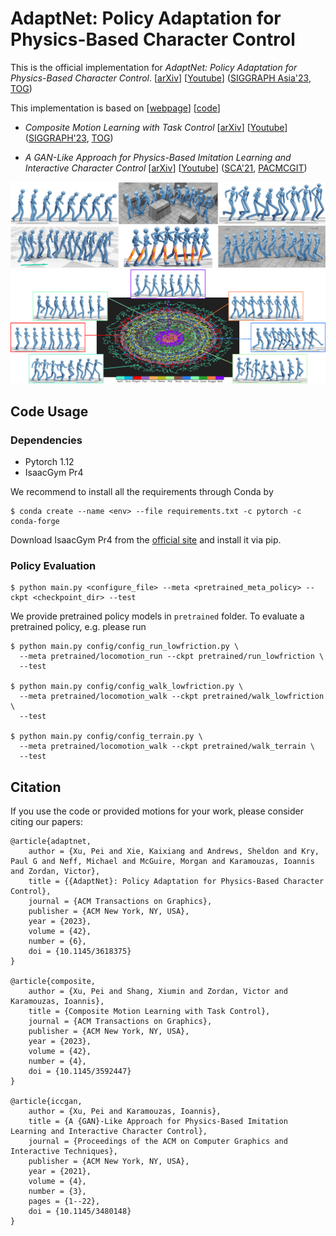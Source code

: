 # AdaptNet: Policy Adaptation for Physics-Based Character Control

This is the official implementation for _*AdaptNet: Policy Adaptation for Physics-Based Character Control*_. 
[[arXiv](http://arxiv.org/abs/2310.00239)]
[[Youtube](https://youtu.be/WxmJSCNFb28)]
([SIGGRAPH Asia'23](https://asia.siggraph.org/2023/presentation/?id=papers_543&sess=sess120), [TOG](https://dl.acm.org/doi/10.1145/3618375))

This implementation is based on 
[[webpage](https://pei-xu.github.io/CompositeMotion)]
[[code](https://github.com/xupei0610/CompositeMotion)]

- _*Composite Motion Learning with Task Control*_
[[arXiv](https://arxiv.org/abs/2305.03286)]
[[Youtube](https://youtu.be/mcRAxwoTh3E)]
([SIGGRAPH'23](https://s2023.siggraph.org/presentation/?id=papers_763&sess=sess118), [TOG](https://dl.acm.org/doi/abs/10.1145/3592447))

- _*A GAN-Like Approach for Physics-Based Imitation Learning and Interactive Character Control*_
[[arXiv](https://arxiv.org/abs/2105.10066)]
[[Youtube](https://www.youtube.com/watch?v=VHMyvDD3B_o)]
([SCA'21](https://www.youtube.com/watch?v=vPzpCarkm74), [PACMCGIT](https://dl.acm.org/doi/abs/10.1145/3480148))


![](doc/teaser_gallery.png)
![](doc/teaser_latent.png)

## Code Usage

### Dependencies
- Pytorch 1.12
- IsaacGym Pr4

We recommend to install all the requirements through Conda by

    $ conda create --name <env> --file requirements.txt -c pytorch -c conda-forge

Download IsaacGym Pr4 from the [official site](https://developer.nvidia.com/isaac-gym) and install it via pip.


### Policy Evaluation

    $ python main.py <configure_file> --meta <pretrained_meta_policy> --ckpt <checkpoint_dir> --test

We provide pretrained policy models in `pretrained` folder. To evaluate a pretrained policy, e.g. please run

    $ python main.py config/config_run_lowfriction.py \
      --meta pretrained/locomotion_run --ckpt pretrained/run_lowfriction \
      --test

    $ python main.py config/config_walk_lowfriction.py \
      --meta pretrained/locomotion_walk --ckpt pretrained/walk_lowfriction \
      --test

    $ python main.py config/config_terrain.py \
      --meta pretrained/locomotion_walk --ckpt pretrained/walk_terrain \
      --test
    
## Citation

If you use the code or provided motions for your work, please consider citing our papers:

    @article{adaptnet,
        author = {Xu, Pei and Xie, Kaixiang and Andrews, Sheldon and Kry, Paul G and Neff, Michael and McGuire, Morgan and Karamouzas, Ioannis and Zordan, Victor},
        title = {{AdaptNet}: Policy Adaptation for Physics-Based Character Control},
        journal = {ACM Transactions on Graphics},
        publisher = {ACM New York, NY, USA},
        year = {2023},
        volume = {42},
        number = {6},
        doi = {10.1145/3618375}
    }

    @article{composite,
        author = {Xu, Pei and Shang, Xiumin and Zordan, Victor and Karamouzas, Ioannis},
        title = {Composite Motion Learning with Task Control},
        journal = {ACM Transactions on Graphics},
        publisher = {ACM New York, NY, USA},
        year = {2023},
        volume = {42},
        number = {4},
        doi = {10.1145/3592447}
    }

    @article{iccgan,
        author = {Xu, Pei and Karamouzas, Ioannis},
        title = {A {GAN}-Like Approach for Physics-Based Imitation Learning and Interactive Character Control},
        journal = {Proceedings of the ACM on Computer Graphics and Interactive Techniques},
        publisher = {ACM New York, NY, USA},
        year = {2021},
        volume = {4},
        number = {3},
        pages = {1--22},
        doi = {10.1145/3480148}
    }
    
